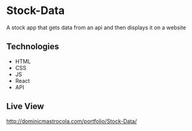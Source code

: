 # Stock-Data
A stock app that gets data from an api and then displays it on a website

## Technologies
* HTML
* CSS
* JS
* React
* API
## Live View
http://dominicmastrocola.com/portfolio/Stock-Data/
